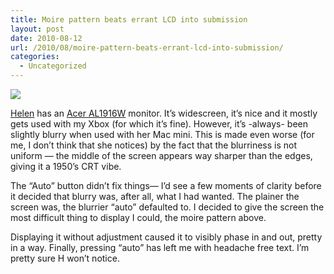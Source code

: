 ```yaml
---
title: Moire pattern beats errant LCD into submission
layout: post
date: 2010-08-12
url: /2010/08/moire-pattern-beats-errant-lcd-into-submission/
categories:
  - Uncategorized
---
```

![][1]

[Helen][2] has an [Acer AL1916W][3] monitor. It&rsquo;s widescreen, it&rsquo;s nice and it mostly gets used with my Xbox (for which it&rsquo;s fine). However, it&rsquo;s -always- been slightly blurry when used with her Mac mini. This is made even worse (for me, I don&rsquo;t think that she notices) by the fact that the blurriness is not uniform &mdash; the middle of the screen appears way sharper than the edges, giving it a 1950&rsquo;s CRT vibe.

The &ldquo;Auto&rdquo; button didn&rsquo;t fix things&mdash; I&rsquo;d see a few moments of clarity before it decided that blurry was, after all, what I had wanted. The plainer the screen was, the blurrier &ldquo;auto&rdquo; defaulted to. I decided to give the screen the most difficult thing to display I could, the moire pattern above.

Displaying it without adjustment caused it to visibly phase in and out, pretty in a way. Finally, pressing &ldquo;auto&rdquo; has left me with headache free text. I&rsquo;m pretty sure H won&rsquo;t notice.

 [1]: https://25.media.tumblr.com/tumblr_l71y0pPMgh1qb414io1_400.jpg
 [2]: http://blog.knittage.com/
 [3]: http://support.acer.com/acerpanam/monitor/0000/Acer/AL1916/AL1916sp3.shtml


